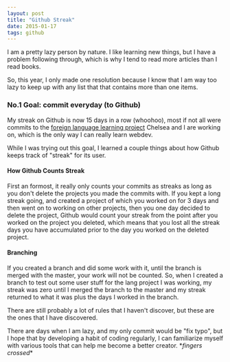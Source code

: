 ```yaml
---
layout: post
title: "Github Streak"
date: 2015-01-17
tags: github
---
```


<p>I am a pretty lazy person by nature. I like learning new things, but I have a problem following through, which is why I tend to read more articles than I read books.</p>
<p>So, this year, I only made one resolution because I know that I am way too lazy to keep up with any list that that contains more than one items.</p>
<h3>No.1 Goal: commit everyday (to Github)</h3>
<p>My streak on Github is now 15 days in a row (whoohoo), most if not all were commits to the <a href="https://github.com/Julie-Chelsea">foreign language learning project</a> Chelsea and I are working on, which is the only way I can really learn webdev.</p>
<p>While I was trying out this goal, I learned a couple things about how Github keeps track of &quot;streak&quot; for its user.<br></p>
<h4>How Github Counts Streak</h4>
<p>First an formost, it really only counts your commits as streaks as long as you don't delete the projects you made the commits with. If you kept a long streak going, and created a project of which you worked on for 3 days and then went on to working on other projects, then you one day decided to delete the project, Github would count your streak from the point after you worked on the project you deleted, which means that you lost all the streak days you have accumulated prior to the day you worked on the deleted project.<br></p>
<h4>Branching</h4>
<p>If you created a branch and did some work with it, until the branch is merged with the master, your work will not be counted. So, when I created a branch to test out some user stuff for the lang project I was working, my streak was zero until I merged the branch to the master and my streak returned to what it was plus the days I worked in the branch.</p>
<p>There are still probably a lot of rules that I haven't discover, but these are the ones that I have discovered.</p>
<p>There are days when I am lazy, and my only commit would be &quot;fix typo&quot;, but I hope that by developing a habit of coding regularly, I can familiarize myself with various tools that can help me become a better creator. *<em>fingers crossed</em>*</p>
